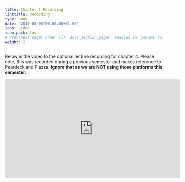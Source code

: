 ```yaml
---
title: Chapter 1 Recording
linktitle: Recording
type: book
date: "2019-05-05T00:00:00+01:00"
icon: video
icon_pack: fas
# Prev/next pager order (if `docs_section_pager` enabled in `params.toml`)
weight: 2
---
```


Below is the video to the optional lecture recording for chapter 4. Please note, this was recorded during a previous semester and makes reference to Peardeck and Piazza. **Ignore that as we are NOT using those platforms this semester.**

<iframe width="560" height="315" src="https://www.youtube.com/embed/9j7XLR9ULKE" frameborder="0" allow="accelerometer; autoplay; clipboard-write; encrypted-media; gyroscope; picture-in-picture" allowfullscreen></iframe>
